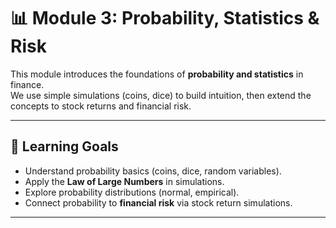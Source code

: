 # 📊 Module 3: Probability, Statistics & Risk

This module introduces the foundations of **probability and statistics** in finance.  
We use simple simulations (coins, dice) to build intuition, then extend the concepts to stock returns and financial risk.

---

## 🎯 Learning Goals
- Understand probability basics (coins, dice, random variables).  
- Apply the **Law of Large Numbers** in simulations.  
- Explore probability distributions (normal, empirical).  
- Connect probability to **financial risk** via stock return simulations.  

---
